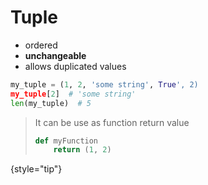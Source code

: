 # Tuple
- ordered
- **unchangeable**
- allows duplicated values

```Python
my_tuple = (1, 2, 'some string', True', 2)
my_tuple[2]  # 'some string'
len(my_tuple)  # 5
```

> It can be use as function return value
> ```Python
> def myFunction
>     return (1, 2)
> ```
{style="tip"}